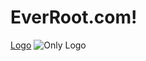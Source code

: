 # EverRoot.com!
[Logo](https://github.com/user-attachments/assets/012d3352-0ab0-42fe-b43e-fbbfa211ece7)
![Only Logo](https://github.com/user-attachments/assets/2d833ae8-c83f-497b-8e99-dc8e63ce2de0)
